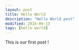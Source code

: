 ```yaml
---
layout: post
title: Hello World
description: "Hello World post"
modified: 2015-09-13
tags: [hello world]
---
```


This is our first post !
